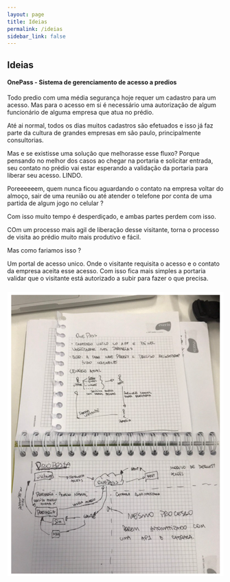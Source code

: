 ```yaml
---
layout: page
title: Ideias
permalink: /ideias
sidebar_link: false
---
```


## Ideias

#### OnePass - Sistema de gerenciamento de acesso a predios

Todo predio com uma média segurança hoje requer um cadastro para um acesso. 
Mas para o acesso em si é necessário uma autorização de algum funcionário de alguma empresa que atua no prédio. 

Até ai normal, todos os dias muitos cadastros são efetuados e isso já faz parte da cultura de grandes empresas em são paulo, principalmente consultorias.

Mas e se existisse uma solução que melhorasse esse fluxo? 
Porque pensando no melhor dos casos ao chegar na portaria e solicitar entrada, seu contato no prédio vai estar esperando a validação da portaria para liberar seu acesso. LINDO.

Poreeeeeem, quem nunca ficou aguardando o contato na empresa voltar do almoço, sair de uma reunião ou até atender o telefone por conta de uma partida de algum jogo no celular ?

Com isso muito tempo é desperdiçado, e ambas partes perdem com isso. 

COm um processo mais agil de liberação desse visitante, torna o processo de visita ao prédio muito mais produtivo e fácil.

Mas como fariamos isso ?

Um portal de acesso unico. Onde o visitante requisita o acesso e o contato da empresa aceita esse acesso.
Com isso fica mais simples a portaria validar que o visitante está autorizado a subir para fazer o que precisa.

<img src="assets/img/ideias/one-pass.png" style="margin:10px auto;" alt="">
